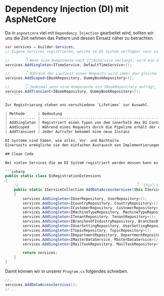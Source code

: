 # Dependency Injection (DI) mit AspNetCore

Da in `aspnetcore` viel mit `Dependency Injection` gearbeitet wird, sollten wir uns die Zeit nehmen das Pattern und dessen Einsatz näher zu betrachten.


```csharp
var services = builder.Services;
// Eigene Services registrieren, welche im DI System verfügbar sein sollen

//       👇 Wenn eine Komponente nach ITimeService verlangt, wird ein Singelton von DefaultTimeService zurückgegeben
services.AddSingleton<ITimeService, DefaultTimeService>();

//       👇 Während der Laufzeit eines Requests wird immer das gleiche IBookRepository an die Komponenten ausgegeben
services.AddScoped<IBookRepository, DummyBookRepository>();

//       👇 Jedesmal wenn eine Komponente ein IBookRepository anfrägt, erhält es eine neue Instanz
services.AddTransient<IBookRepository, DummyBookRepository>();
    ```

Zur Registrierung stehen uns verschiedene `Lifetimes` zur Auswahl.

| Methode      | Bedeutung                                                                                                                                           |
| ------------ | --------------------------------------------------------------------------------------------------------------------------------------------------- |
| AddSingleton | Registriert einen Typen von dem innerhalb des DI-Containers nur eine einzige Instanz erzeugt wird. Alle Aufrufer erhalten immer das gleiche Objekt. |
| AddScoped    | Während eines Requests durch die Pipeline erhält der Aufrufer immer das gleiche Objekt. Ein neuer Request erhält sein eigenes Objekt.               |
| AddTransient | Jeder Aufrufer bekommt eine neue Instanz                                                                                                            |

DI-Systeme sind haben, wie alles, Vor- und Nachteile.
Einerseits ermögliche sie den einfachen Austausch von Implementierungen z.B. für Unittests. Zum anderen bieten es neue Fehlerquellen wie z.B. nicht registrierte Abhängigkeiten die zur Laufzeit Fehler erzeugen.

## Clean Code

Bei vielen Services die am DI System registriert werden müssen kann es schnell unübersichtlich werden. Die C# [Extension-Methods](https://github.com/florianwachs/AspNetWebservicesCourse/blob/main/00_cheatsheets/csharplanguage/csharp_cheat_sheet.md#extension-methods) können helfen, Services unserer Anwendung gebündelt zu registrieren.

```csharp
public static class DiRegistrationExtensions
{
    //                                                      👇 "this" ist wichtig damit es eine Extension Method ist
    public static IServiceCollection AddDataAccessServices(this IServiceCollection services)
    {
        services.AddSingleton<IUserRepository, UserRepository>();
        services.AddSingleton<ICountryRepository, CountryRepository>();
        services.AddSingleton<ICustomerRepository, CustomerRepository>();
        services.AddSingleton<IMachineTypeRepository, MachineTypeRepository>();
        services.AddSingleton<ITenantRepository, TenantRepository>();
        services.AddSingleton<IBranchesOfIndustryRepository, BranchesOfIndustryRepository>();
        services.AddSingleton<IUserSettingRepository, UserSettingRepository>();
        services.AddSingleton<ITopicRepository, TopicRepository>();
        services.AddSingleton<IDepartmentRepository, DepartmentRepository>();
        services.AddSingleton<IMasterDataService, MasterDataService>();
        services.AddSingleton<IMailTaskRepository, MailTaskRepository>();

        return services;
    }
}
```

Damit können wir in unserer `Program.cs` folgendes schreiben.

```csharp
//...
services.AddDataAccessServices();
//...
```
